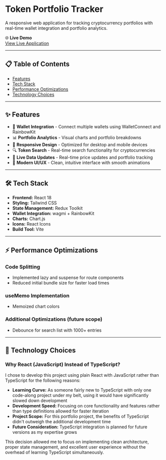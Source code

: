 # Token Portfolio Tracker  

A responsive web application for tracking cryptocurrency portfolios with real-time wallet integration and portfolio analytics.  

🌐 **Live Demo**  
[View Live Application](https://tokenportfolio.netlify.app)  

---

## 📋 Table of Contents  
- [Features](#-features)  
- [Tech Stack](#-tech-stack)  
- [Performance Optimizations](#-performance-optimizations)  
- [Technology Choices](#-technology-choices)   

---

## ✨ Features  
- 🔗 **Wallet Integration** - Connect multiple wallets using WalletConnect and RainbowKit  
- 📊 **Portfolio Analytics** - Visual charts and portfolio breakdowns  
- 📱 **Responsive Design** - Optimized for desktop and mobile devices  
- 🔍 **Token Search** - Real-time search functionality for cryptocurrencies  
- 🔄 **Live Data Updates** - Real-time price updates and portfolio tracking  
- 🎨 **Modern UI/UX** - Clean, intuitive interface with smooth animations  

---

## 🛠 Tech Stack  
- **Frontend:** React 18  
- **Styling:** Tailwind CSS  
- **State Management:** Redux Toolkit  
- **Wallet Integration:** wagmi + RainbowKit  
- **Charts:** Chart.js  
- **Icons:** React Icons  
- **Build Tool:** Vite  

---

## ⚡ Performance Optimizations  

### Code Splitting  
- Implemented lazy and suspense for route components   
- Reduced initial bundle size for faster load times  

### useMemo Implementation  
- Memoized chart colors  

### Additional Optimizations (future scope)  
- Debounce for search list with 1000+ entries

---

## 🎯 Technology Choices  

### Why React (JavaScript) Instead of TypeScript?  
I chose to develop this project using plain React with JavaScript rather than TypeScript for the following reasons:  

- **Learning Curve:** As someone fairly new to TypeScript with only one code-along project under my belt, using it would have significantly slowed down development  
- **Development Speed:** Focusing on core functionality and features rather than type definitions allowed for faster iteration  
- **Project Scope:** For this portfolio project, the benefits of TypeScript didn't outweigh the additional development time  
- **Future Consideration:** TypeScript integration is planned for future versions as my expertise grows  

This decision allowed me to focus on implementing clean architecture, proper state management, and excellent user experience without the overhead of learning TypeScript simultaneously.  